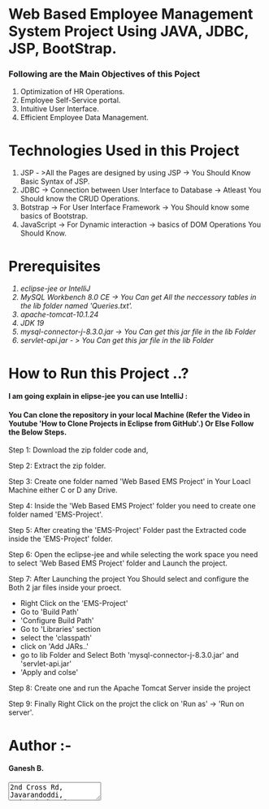# Web Based Employee Management System Project Using JAVA, JDBC, JSP, BootStrap.
<h3>Following are the Main Objectives of this Poject</h3>
<ol type="1">
<li>Optimization of HR Operations.</li>
<li>Employee Self-Service portal.</li>
<li>Intuitive User Interface.</li>
<li>Efficient Employee Data Management.</li>
</li>
</ol>
<h1>Technologies Used in this Project</h1></h1>
<ol>
  <li>JSP - >All the Pages are designed by using JSP -> You Should Know Basic Syntax of JSP.</li>
  <li>JDBC -> Connection between User Interface to Database -> Atleast You Should know the CRUD Operations.</li>
  <li>Botstrap -> For User Interface Framework -> You Should know some basics of Bootstrap.</li>
  <li>JavaScript -> For Dynamic interaction -> basics of DOM Operations You Should Know.</li>
</ol>
<h1>Prerequisites </h1>
<ol type="1">
<i>
<li>eclipse-jee or IntelliJ</li>  
<li>MySQL Workbench 8.0 CE -> You Can get All the neccessory tables in the lib folder named 'Queries.txt'.</li>
<li>apache-tomcat-10.1.24</li>
<li>JDK 19</li>
  <li>mysql-connector-j-8.3.0.jar -> You Can get this jar file in the lib Folder</li>
  <li>servlet-api.jar - > You Can get this jar file in the lib Folder</li>
</li>
</i>  
</ol>

<h1>How to Run this Project ..?</h1>
<h4>I am going explain in elipse-jee you can use IntelliJ : </h4>
<h4>You Can clone the repository in your local Machine (Refer the Video in Youtube 'How to Clone Projects in Eclipse from GitHub'.) Or Else Follow the Below Steps.</h4>
<p>Step 1: Download the zip folder code and, </p>
<p>Step 2: Extract the zip folder.</p>
<p>Step 3: Create one folder named 'Web Based EMS Project' in Your Loacl Machine either C or D any Drive.</p>
<p>Step 4: Inside the 'Web Based EMS Project' folder you need to create one folder named 'EMS-Project'. </p>
<p>Step 5: After creating the 'EMS-Project' Folder past the Extracted code inside the 'EMS-Project' folder.</p>
<p>Step 6: Open the eclipse-jee and while selecting the work space you need to select 'Web Based EMS Project' folder and Launch the project. </p>
<p>Step 7: After Launching the project You Should select and configure the Both 2 jar files inside your proect.</p>
<ul>
  <li>Right Click on the 'EMS-Project' </li>
  <li>Go to 'Build Path'</li>
  <li> 'Configure Build Path'</li>
  <li>Go to 'Libraries' section </li>
  <li>select the 'classpath'</li>
  <li>click on 'Add JARs..'</li>
  <li>go to lib Folder and Select Both 'mysql-connector-j-8.3.0.jar' and 'servlet-api.jar' </li>
  <li>'Apply and colse'</li>
</ul>
<p>Step 8: Create one and run the Apache Tomcat Server inside the project</p>
<p>Step 9: Finally Right Click on the projct the click on 'Run as' -> 'Run on server'.</p>

# Author :-
<h4>Ganesh B.</h4>
<textarea>2nd Cross Rd, Javarandoddi, Rajarajeshwari Nagar, Bengaluru, Karnataka 560098</textarea>


